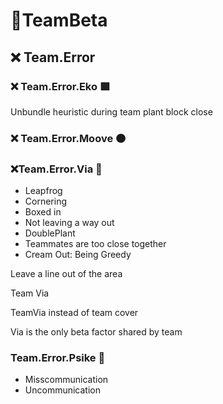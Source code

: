 # 🔷<beta>TeamBeta</beta>

## ❌ Team.Error

### ❌ Team.Error.Eko 🟩<ekos></ekos>

Unbundle heuristic during team plant block close

### ❌ Team.Error.Moove 🟠<mooves></mooves>

### ❌Team.Error.Via 🔻<via></via>

- Leapfrog
- Cornering
- Boxed in
- Not leaving a way out
- DoublePlant
- Teammates are too close together
- Cream Out: Being Greedy

Leave a line out of the area

Team Via

TeamVia instead of team cover

Via is the only beta factor shared by team

### Team.Error.Psike 💜<psike></psike>

- Misscommunication
- Uncommunication
